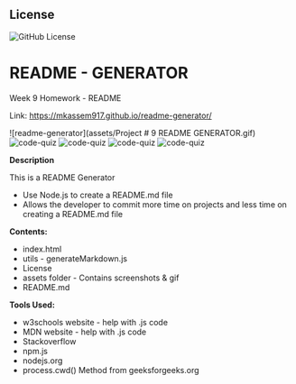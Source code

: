 
  ## License
  ![GitHub License](https://img.shields.io/badge/License-mit-blue.svg)

# README - GENERATOR
Week 9 Homework - README

Link:  https://mkassem917.github.io/readme-generator/ 

![readme-generator](assets/Project # 9 README GENERATOR.gif)
![code-quiz](assets/quiz2.png)
![code-quiz](assets/quiz3.png)
![code-quiz](assets/quiz4.png)
![code-quiz](assets/quiz5.png)


**Description**

This is a README Generator

* Use Node.js to create a README.md file
* Allows the developer to commit more time on projects and less time on creating a README.md file


**Contents:**

* index.html
* utils - generateMarkdown.js 
* License
* assets  folder - Contains screenshots & gif
* README.md

**Tools Used:**

* w3schools website - help with .js code
* MDN website - help with .js code
* Stackoverflow
* npm.js
* nodejs.org
* process.cwd() Method from geeksforgeeks.org 

  
  
  
  
  
  
  

  

